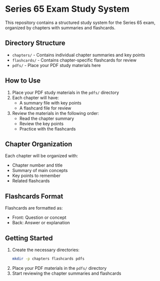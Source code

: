 # Series 65 Exam Study System

This repository contains a structured study system for the Series 65 exam, organized by chapters with summaries and flashcards.

## Directory Structure

- `chapters/` - Contains individual chapter summaries and key points
- `flashcards/` - Contains chapter-specific flashcards for review
- `pdfs/` - Place your PDF study materials here

## How to Use

1. Place your PDF study materials in the `pdfs/` directory
2. Each chapter will have:
   - A summary file with key points
   - A flashcard file for review
3. Review the materials in the following order:
   - Read the chapter summary
   - Review the key points
   - Practice with the flashcards

## Chapter Organization

Each chapter will be organized with:
- Chapter number and title
- Summary of main concepts
- Key points to remember
- Related flashcards

## Flashcards Format

Flashcards are formatted as:
- Front: Question or concept
- Back: Answer or explanation

## Getting Started

1. Create the necessary directories:
   ```bash
   mkdir -p chapters flashcards pdfs
   ```
2. Place your PDF materials in the `pdfs/` directory
3. Start reviewing the chapter summaries and flashcards 